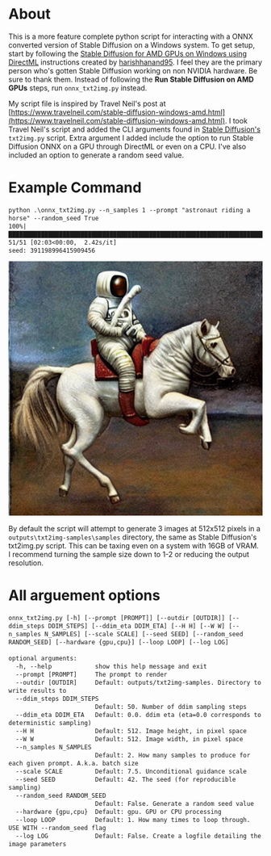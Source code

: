 # About
This is a more feature complete python script for interacting with a ONNX converted version of Stable Diffusion on a Windows system. To get setup, start by following the [Stable Diffusion for AMD GPUs on Windows using DirectML](https://gist.github.com/harishanand95/75f4515e6187a6aa3261af6ac6f61269) instructions created by [harishhanand95](https://gist.github.com/harishanand95). I feel they are the primary person who's gotten Stable Diffusion working on non NVIDIA hardware. Be sure to thank them. Instead of following the **Run Stable Diffusion on AMD GPUs** steps, run `onnx_txt2img.py` instead.

My script file is inspired by Travel Neil's post at [https://www.travelneil.com/stable-diffusion-windows-amd.html](https://www.travelneil.com/stable-diffusion-windows-amd.html). I took Travel Neil's script and added the CLI arguments found in [Stable Diffusion's](https://github.com/CompVis/stable-diffusion/blob/main/scripts/txt2img.py) `txt2img.py` script. Extra argument I added include the option to run Stable Diffusion ONNX on a GPU through DirectML or even on a CPU. I've also included an option to generate a random seed value.

# Example Command
```
python .\onnx_txt2img.py --n_samples 1 --prompt "astronaut riding a horse" --random_seed True
100%|██████████████████████████████████████████████████████████████████████████████████| 51/51 [02:03<00:00,  2.42s/it]
seed: 391198996415909456
```
![astronaut riding a horse](/docs/astronaut_riding_a_horse.png)

By default the script will attempt to generate 3 images at 512x512 pixels in a `outputs\txt2img-samples\samples` directory, the same as Stable Diffusion's txt2img.py script. This can be taxing even on a system with 16GB of VRAM. I recommend turning the sample size down to 1-2 or reducing the output resolution.

# All arguement options
```
onnx_txt2img.py [-h] [--prompt [PROMPT]] [--outdir [OUTDIR]] [--ddim_steps DDIM_STEPS] [--ddim_eta DDIM_ETA] [--H H] [--W W] [--n_samples N_SAMPLES] [--scale SCALE] [--seed SEED] [--random_seed RANDOM_SEED] [--hardware {gpu,cpu}] [--loop LOOP] [--log LOG]

optional arguments:
  -h, --help            show this help message and exit
  --prompt [PROMPT]     The prompt to render
  --outdir [OUTDIR]     Default: outputs/txt2img-samples. Directory to write results to
  --ddim_steps DDIM_STEPS
                        Default: 50. Number of ddim sampling steps
  --ddim_eta DDIM_ETA   Default: 0.0. ddim eta (eta=0.0 corresponds to deterministic sampling)
  --H H                 Default: 512. Image height, in pixel space
  --W W                 Default: 512. Image width, in pixel space
  --n_samples N_SAMPLES
                        Default: 2. How many samples to produce for each given prompt. A.k.a. batch size
  --scale SCALE         Default: 7.5. Unconditional guidance scale
  --seed SEED           Default: 42. The seed (for reproducible sampling)
  --random_seed RANDOM_SEED
                        Default: False. Generate a random seed value
  --hardware {gpu,cpu}  Default: gpu. GPU or CPU processing
  --loop LOOP           Default: 1. How many times to loop through. USE WITH --random_seed flag
  --log LOG             Default: False. Create a logfile detailing the image parameters
  ```